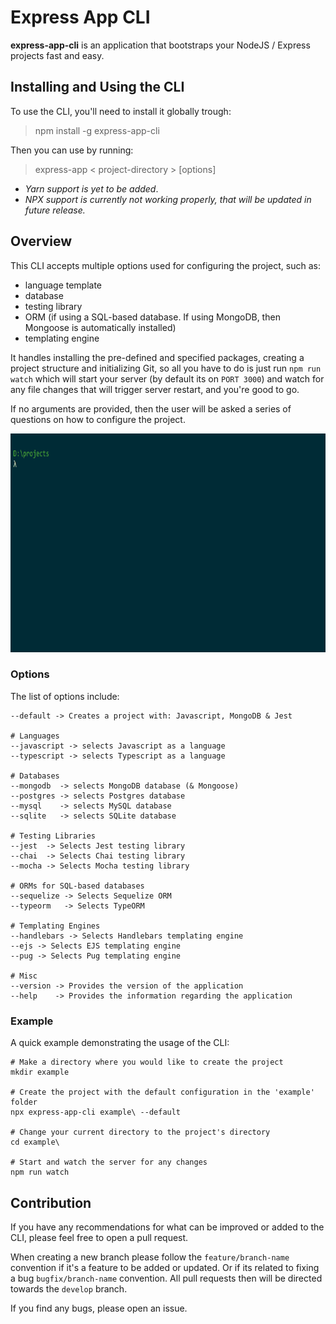 # Express App CLI

**express-app-cli** is an application that bootstraps your NodeJS / Express projects fast and easy.

## Installing and Using the CLI

To use the CLI, you'll need to install it globally trough:
> npm install -g express-app-cli

Then you can use by running:
> express-app < project-directory > [options]

- *Yarn support is yet to be added*.
- *NPX support is currently not working properly, that will be updated in future release.*

## Overview

This CLI accepts multiple options used for configuring the project, such as:
- language template
- database
- testing library
- ORM (if using a SQL-based database. If using MongoDB, then Mongoose is automatically installed)
- templating engine

It handles installing the pre-defined and specified packages, creating a project structure and initializing Git, so all you have to do is just run `npm run watch` which will start your server (by default its on `PORT 3000`) and watch for any file changes that will trigger server restart, and you're good to go.

If no arguments are provided, then the user will be asked a series of questions on how to configure the project.

<p align='center'>
    <img src='./example.gif' width='750' height="350" alt='Example'>
</p>

### Options

The list of options include:

    --default -> Creates a project with: Javascript, MongoDB & Jest

    # Languages
    --javascript -> selects Javascript as a language
    --typescript -> selects Typescript as a language

    # Databases
    --mongodb  -> selects MongoDB database (& Mongoose)
    --postgres -> selects Postgres database
    --mysql    -> selects MySQL database
    --sqlite   -> selects SQLite database

    # Testing Libraries
    --jest  -> Selects Jest testing library
    --chai  -> Selects Chai testing library
    --mocha -> Selects Mocha testing library

    # ORMs for SQL-based databases
    --sequelize -> Selects Sequelize ORM
    --typeorm   -> Selects TypeORM 

    # Templating Engines
    --handlebars -> Selects Handlebars templating engine
    --ejs -> Selects EJS templating engine
    --pug -> Selects Pug templating engine

    # Misc
    --version -> Provides the version of the application
    --help    -> Provides the information regarding the application

### Example

A quick example demonstrating the usage of the CLI:

    # Make a directory where you would like to create the project
    mkdir example

    # Create the project with the default configuration in the 'example' folder
    npx express-app-cli example\ --default

    # Change your current directory to the project's directory 
    cd example\

    # Start and watch the server for any changes
    npm run watch


## Contribution
If you have any recommendations for what can be improved or added to the CLI, please feel free to open a pull request.

When creating a new branch please follow the `feature/branch-name` convention if it's a feature to be added or updated. Or if its related to fixing a bug `bugfix/branch-name` convention. All pull requests then will be directed towards the `develop` branch.

If you find any bugs, please open an issue.